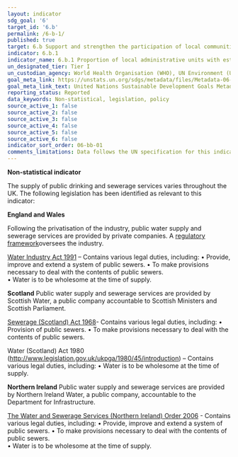 ```yaml
---
layout: indicator
sdg_goal: '6'
target_id: '6.b'
permalink: /6-b-1/
published: true
target: 6.b Support and strengthen the participation of local communities in improving water and sanitation management
indicator: 6.b.1
indicator_name: 6.b.1 Proportion of local administrative units with established and operational policies and procedures for participation of local communities in water and sanitation management
un_designated_tier: Tier I
un_custodian_agency: World Health Organisation (WHO), UN Environment (UNEP), Organisation for Economic Co-operation and Development (OECD)
goal_meta_link: https://unstats.un.org/sdgs/metadata/files/Metadata-06-0B-01.pdf
goal_meta_link_text: United Nations Sustainable Development Goals Metadata (PDF 395 KB)
reporting_status: Reported 
data_keywords: Non-statistical, legislation, policy
source_active_1: false
source_active_2: false
source_active_3: false
source_active_4: false
source_active_5: false
source_active_6: false
indicator_sort_order: 06-bb-01
comments_limitations: Data follows the UN specification for this indicator. 
---
```

**Non-statistical indicator**

The supply of public drinking and sewerage services varies throughout the UK. The following legislation has been identified as relevant to this indicator:   

<b>England and Wales</b>
 
Following the privatisation of the industry, public water supply and sewerage services are provided by private companies. A [regulatory framework](https://www.ofwat.gov.uk/regulated-companies/ofwat-industry-overview/)oversees the industry. 

[Water Industry Act 1991](http://www.legislation.gov.uk/ukpga/1991/56/introduction) – Contains various legal duties, including:
•	Provide, improve and extend a system of public sewers.
•	To make provisions necessary to deal with the contents of public sewers.  
•	Water is to be wholesome at the time of supply. 

<b>Scotland</b>
Public water supply and sewerage services are provided by Scottish Water, a public company accountable to Scottish Ministers and Scottish Parliament.  

[Sewerage (Scotland) Act 1968](http://www.legislation.gov.uk/ukpga/1968/47/introduction)- Contains various legal duties, including:
•	Provision of public sewers.
•	To make provisions necessary to deal with the contents of public sewers.  

Water (Scotland) Act 1980 (http://www.legislation.gov.uk/ukpga/1980/45/introduction) – Contains various legal duties, including:
•	Water is to be wholesome at the time of supply.

<b>Northern Ireland</b>
Public water supply and sewerage services are provided by Northern Ireland Water, a public company, accountable to the Department for Infrastructure.  

[The Water and Sewerage Services (Northern Ireland) Order 2006](http://www.legislation.gov.uk/nisi/2006/3336/introduction) - Contains various legal duties, including:
•	Provide, improve and extend a system of public sewers. 
•	To make provisions necessary to deal with the contents of public sewers.  
•	Water is to be wholesome at the time of supply.<br><br>